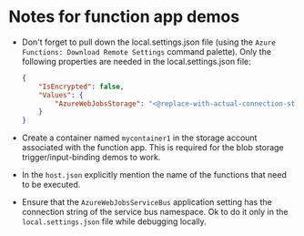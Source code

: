 # Notes for function app demos

* Don't forget to pull down the local.settings.json file (using the `Azure Functions: Download Remote Settings` command palette). Only the following properties are needed in the local.settings.json file:

    ```json
    {
        "IsEncrypted": false,
        "Values": {
            "AzureWebJobsStorage": "<@replace-with-actual-connection-string-of-storage-account>"
        }
    }
    ```

* Create a container named `mycontainer1` in the storage account associated with the function app. This is required for the blob storage trigger/input-binding demos to work.

* In the `host.json` explicitly mention the name of the functions that need to be executed.

* Ensure that the `AzureWebJobsServiceBus` application setting has the connection string of the service bus namespace. Ok to do it only in the `local.settings.json` file while debugging locally.
